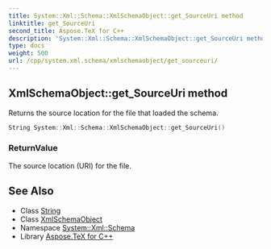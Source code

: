 ```yaml
---
title: System::Xml::Schema::XmlSchemaObject::get_SourceUri method
linktitle: get_SourceUri
second_title: Aspose.TeX for C++
description: 'System::Xml::Schema::XmlSchemaObject::get_SourceUri method. Returns the source location for the file that loaded the schema in C++.'
type: docs
weight: 500
url: /cpp/system.xml.schema/xmlschemaobject/get_sourceuri/
---
```

## XmlSchemaObject::get_SourceUri method


Returns the source location for the file that loaded the schema.

```cpp
String System::Xml::Schema::XmlSchemaObject::get_SourceUri()
```


### ReturnValue

The source location (URI) for the file.

## See Also

* Class [String](../../../system/string/)
* Class [XmlSchemaObject](../)
* Namespace [System::Xml::Schema](../../)
* Library [Aspose.TeX for C++](../../../)
